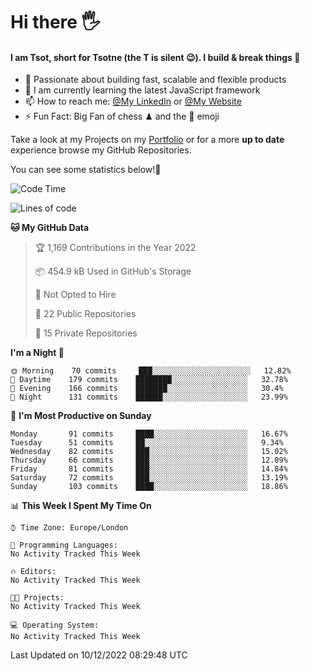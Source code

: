 # Hi there :raised_hand_with_fingers_splayed:
#### I am Tsot, short for Tsotne (the T is silent :wink:). I build & break things :space_invader:
- :telescope: Passionate about building fast, scalable and flexible products
- :seedling: I am currently learning the latest JavaScript framework 
- :mailbox: How to reach me: [@My LinkedIn](https://www.linkedin.com/in/tsotne-gvadzabia/) or [@My Website](https://tsotne.co.uk/contact)
- :zap: Fun Fact: Big Fan of chess ♟ and the 👾 emoji

Take a look at my Projects on my [Portfolio](https://tsotne.co.uk/) or for a more **up to date** experience browse my GitHub Repositories.

You can see some statistics below!:space_invader:
<!--START_SECTION:waka-->
![Code Time](http://img.shields.io/badge/Code%20Time-761%20hrs%202%20mins-blue)

![Lines of code](https://img.shields.io/badge/From%20Hello%20World%20I%27ve%20Written-650%20Thousand%20lines%20of%20code-blue)

**🐱 My GitHub Data** 

> 🏆 1,169 Contributions in the Year 2022
 > 
> 📦 454.9 kB Used in GitHub's Storage 
 > 
> 🚫 Not Opted to Hire
 > 
> 📜 22 Public Repositories 
 > 
> 🔑 15 Private Repositories  
 > 
**I'm a Night 🦉** 

```text
🌞 Morning    70 commits     ███░░░░░░░░░░░░░░░░░░░░░░   12.82% 
🌆 Daytime    179 commits    ████████░░░░░░░░░░░░░░░░░   32.78% 
🌃 Evening    166 commits    ███████░░░░░░░░░░░░░░░░░░   30.4% 
🌙 Night      131 commits    ██████░░░░░░░░░░░░░░░░░░░   23.99%

```
📅 **I'm Most Productive on Sunday** 

```text
Monday       91 commits     ████░░░░░░░░░░░░░░░░░░░░░   16.67% 
Tuesday      51 commits     ██░░░░░░░░░░░░░░░░░░░░░░░   9.34% 
Wednesday    82 commits     ███░░░░░░░░░░░░░░░░░░░░░░   15.02% 
Thursday     66 commits     ███░░░░░░░░░░░░░░░░░░░░░░   12.09% 
Friday       81 commits     ███░░░░░░░░░░░░░░░░░░░░░░   14.84% 
Saturday     72 commits     ███░░░░░░░░░░░░░░░░░░░░░░   13.19% 
Sunday       103 commits    ████░░░░░░░░░░░░░░░░░░░░░   18.86%

```


📊 **This Week I Spent My Time On** 

```text
⌚︎ Time Zone: Europe/London

💬 Programming Languages: 
No Activity Tracked This Week

🔥 Editors: 
No Activity Tracked This Week

🐱‍💻 Projects: 
No Activity Tracked This Week

💻 Operating System: 
No Activity Tracked This Week

```


 Last Updated on 10/12/2022 08:29:48 UTC
<!--END_SECTION:waka-->
